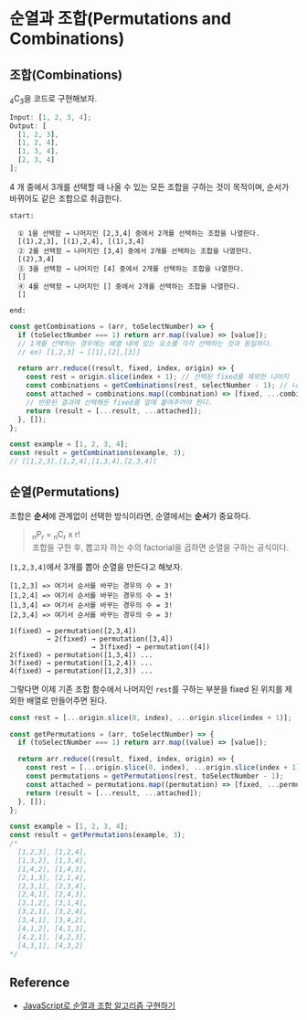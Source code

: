 # 순열과 조합(Permutations and Combinations)

## 조합(Combinations)

<sub>4</sub>C<sub>3</sub>을 코드로 구현해보자.

```javascript
Input: [1, 2, 3, 4];
Output: [
  [1, 2, 3],
  [1, 2, 4],
  [1, 3, 4],
  [2, 3, 4]
];
```

4 개 중에서 3개를 선택할 때 나올 수 있는 모든 조합을 구하는 것이 목적이며, 순서가 바뀌어도 같은 조합으로 취급한다.

```
start:

  ① 1을 선택함 → 나머지인 [2,3,4] 중에서 2개를 선택하는 조합을 나열한다.
  [(1),2,3], [(1),2,4], [(1),3,4]
  ② 2를 선택함 → 나머지인 [3,4] 중에서 2개를 선택하는 조합을 나열한다.
  [(2),3,4]
  ③ 3을 선택함 → 나머지인 [4] 중에서 2개를 선택하는 조합을 나열한다.
  []
  ④ 4를 선택함 → 나머지인 [] 중에서 2개를 선택하는 조합을 나열한다.
  []

end:
```

```javascript
const getCombinations = (arr, toSelectNumber) => {
  if (toSelectNumber === 1) return arr.map((value) => [value]);
  // 1개를 선택하는 경우에는 배열 내에 있는 요소를 각각 선택하는 것과 동일하다.
  // ex) [1,2,3] → [[1],[2],[3]]

  return arr.reduce((result, fixed, index, origin) => {
    const rest = origin.slice(index + 1); // 선택된 fixed를 제외한 나머지
    const combinations = getCombinations(rest, selectNumber - 1); // 나머지에서 현재 뽑아야 하는 개수의 보다 한 개 더 적게 선택해야 한다.
    const attached = combinations.map((combination) => [fixed, ...combination]);
    // 반환된 결과에 선택해둔 fixed를 앞에 붙여주어야 한다.
    return (result = [...result, ...attached]);
  }, []);
};

const example = [1, 2, 3, 4];
const result = getCombinations(example, 3);
// [[1,2,3],[1,2,4],[1,3,4],[2,3,4]]
```

## 순열(Permutations)

조합은 **순서**에 관계없이 선택한 방식이라면, 순열에서는 **순서**가 중요하다.

> <sub>n</sub>P<sub>r</sub> = <sub>n</sub>C<sub>r</sub> x r!<br>
> 조합을 구한 후, 뽑고자 하는 수의 factorial을 곱하면 순열을 구하는 공식이다.

`[1,2,3,4]`에서 3개를 뽑아 순열을 만든다고 해보자.

```
[1,2,3] => 여기서 순서를 바꾸는 경우의 수 = 3!
[1,2,4] => 여기서 순서를 바꾸는 경우의 수 = 3!
[1,3,4] => 여기서 순서를 바꾸는 경우의 수 = 3!
[2,3,4] => 여기서 순서를 바꾸는 경우의 수 = 3!
```

```
1(fixed) → permutation([2,3,4])
         → 2(fixed) → permutation([3,4])
                    → 3(fixed) → permutation([4])
2(fixed) → permutation([1,3,4]) ...
3(fixed) → permutation([1,2,4]) ...
4(fixed) → permutation([1,2,3]) ...
```

그렇다면 이제 기존 조합 함수에서 나머지인 `rest`를 구하는 부분을 fixed 된 위치를 제외한 배열로 만들어주면 된다.

```javascript
const rest = [...origin.slice(0, index), ...origin.slice(index + 1)];
```

```javascript
const getPermutations = (arr, toSelectNumber) => {
  if (toSelectNumber === 1) return arr.map((value) => [value]);

  return arr.reduce((result, fixed, index, origin) => {
    const rest = [...origin.slice(0, index), ...origin.slice(index + 1)];
    const permutations = getPermutations(rest, toSelectNumber - 1);
    const attached = permutations.map((permutation) => [fixed, ...permutation]);
    return (result = [...result, ...attached]);
  }, []);
};

const example = [1, 2, 3, 4];
const result = getPermutations(example, 3);
/*
  [1,2,3], [1,2,4],
  [1,3,2], [1,3,4],
  [1,4,2], [1,4,3],
  [2,1,3], [2,1,4],
  [2,3,1], [2,3,4],
  [2,4,1], [2,4,3],
  [3,1,2], [3,1,4],
  [3,2,1], [3,2,4],
  [3,4,1], [3,4,2],
  [4,1,2], [4,1,3],
  [4,2,1], [4,2,3],
  [4,3,1], [4,3,2]
*/
```

## Reference

- [JavaScript로 순열과 조합 알고리즘 구현하기](https://medium.com/@jun.choi.4928/javascript%EB%A1%9C-%EC%88%9C%EC%97%B4%EA%B3%BC-%EC%A1%B0%ED%95%A9-%EC%95%8C%EA%B3%A0%EB%A6%AC%EC%A6%98-%EA%B5%AC%ED%98%84%ED%95%98%EA%B8%B0-21df4b536349)
